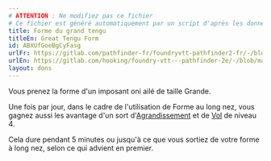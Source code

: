 ```yaml
---
# ATTENTION : Ne modifiez pas ce fichier
# Ce fichier est généré automatiquement par un script d'après les données du module Foundry VTT officiel et de sa traduction
title: Forme du grand tengu
titleEn: Great Tengu Form
id: ABXUfGoeBgCyFasg
urlFr: https://gitlab.com/pathfinder-fr/foundryvtt-pathfinder2-fr/-/blob/master/data/feats/ABXUfGoeBgCyFasg.htm
urlEn: https://gitlab.com/hooking/foundry-vtt---pathfinder-2e/-/blob/master/packs/data/feats.db/great-tengu-form.json
layout: dons
---
```

Vous prenez la forme d'un imposant oni ailé de taille Grande.

Une fois par jour, dans le cadre de l'utilisation de Forme au long nez, vous gagnez aussi les avantage d'un sort d'[Agrandissement](../sorts/agrandissement.html) et de [Vol](../sorts/vol.html) de niveau 4.

Cela dure pendant 5 minutes ou jusqu'à ce que vous sortiez de votre forme à long nez, selon ce qui advient en premier.
